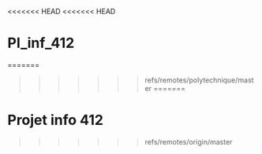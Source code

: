 <<<<<<< HEAD
<<<<<<< HEAD
# PI_inf_412
=======
>>>>>>> refs/remotes/polytechnique/master
=======
# Projet info 412
>>>>>>> refs/remotes/origin/master
